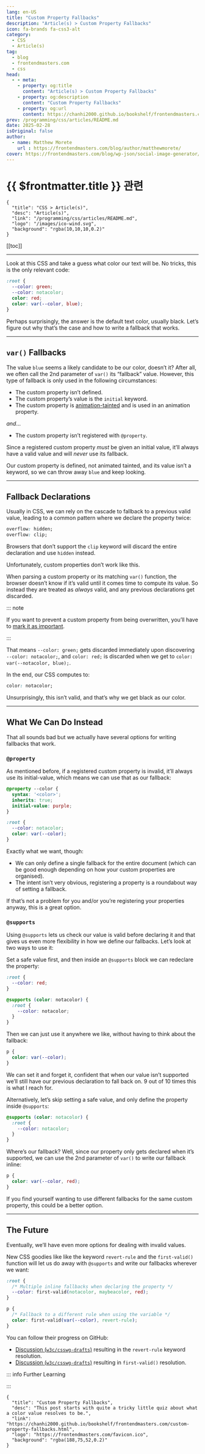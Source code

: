 ```yaml
---
lang: en-US
title: "Custom Property Fallbacks"
description: "Article(s) > Custom Property Fallbacks"
icon: fa-brands fa-css3-alt
category:
  - CSS
  - Article(s)
tag:
  - blog
  - frontendmasters.com
  - css
head:
  - - meta:
    - property: og:title
      content: "Article(s) > Custom Property Fallbacks"
    - property: og:description
      content: "Custom Property Fallbacks"
    - property: og:url
      content: https://chanhi2000.github.io/bookshelf/frontendmasters.com/custom-property-fallbacks.html
prev: /programming/css/articles/README.md
date: 2025-02-28
isOriginal: false
author:
  - name: Matthew Morete
    url : https://frontendmasters.com/blog/author/matthewmorete/
cover: https://frontendmasters.com/blog/wp-json/social-image-generator/v1/image/5257
---
```


# {{ $frontmatter.title }} 관련

```component VPCard
{
  "title": "CSS > Article(s)",
  "desc": "Article(s)",
  "link": "/programming/css/articles/README.md",
  "logo": "/images/ico-wind.svg",
  "background": "rgba(10,10,10,0.2)"
}
```

[[toc]]

---

<SiteInfo
  name="Custom Property Fallbacks"
  desc="This post starts with quite a tricky little quiz about what a color value resolves to be."
  url="https://frontendmasters.com/blog/custom-property-fallbacks/"
  logo="https://frontendmasters.com/favicon.ico"
  preview="https://frontendmasters.com/blog/wp-json/social-image-generator/v1/image/5257"/>

Look at this CSS and take a guess what color our text will be. No tricks, this is the only relevant code:

```css
:root {
  --color: green;
  --color: notacolor;
  color: red;
  color: var(--color, blue);
}
```

Perhaps surprisingly, the answer is the default text color, usually black. Let’s figure out why that’s the case and how to write a fallback that works.

---

## `var()` Fallbacks

The value `blue` seems a likely candidate to be our color, doesn’t it? After all, we often call the 2nd parameter of `var()` its “fallback” value. However, this type of fallback is only used in the following circumstances:

- The custom property isn’t defined.
- The custom property’s value is the `initial` keyword.
- The custom property is [<FontIcon icon="iconfont icon-w3c"/>animation-tainted](https://w3.org/TR/css-variables/#animation-tainted) and is used in an animation property.

*and*…

- The custom property isn’t registered with `@property`.

Since a registered custom property *must* be given an initial value, it’ll always have a valid value and will *never* use its fallback.

Our custom property is defined, not animated tainted, and its value isn’t a keyword, so we can throw away `blue` and keep looking.

---

## Fallback Declarations

Usually in CSS, we can rely on the cascade to fallback to a previous valid value, leading to a common pattern where we declare the property twice:

```css
overflow: hidden;
overflow: clip;
```

Browsers that don’t support the `clip` keyword will discard the entire declaration and use `hidden` instead.

Unfortunately, custom properties don’t work like this.

When parsing a custom property or its matching `var()` function, the browser doesn’t know if it’s valid until it comes time to compute its value. So instead they are treated as *always* valid, and any previous declarations get discarded.

::: note

If you want to prevent a custom property from being overwritten, you’ll have to [<FontIcon icon="fas fa-globe"/>mark it as important](https://css-tricks.com/the-surprising-behavior-of-important-in-css-custom-property-values/).

:::

That means `--color: green;` gets discarded immediately upon discovering `--color: notacolor;`, and `color: red;` is discarded when we get to `color: var(--notacolor, blue);`.

In the end, our CSS computes to:

```css
color: notacolor;
```

Unsurprisingly, this isn’t valid, and that’s why we get black as our color.

<CodePen
  user="matthewmorete"
  slug-hash="wBvzxab"
  title="Custom Property Broken Fallbacks"
  :default-tab="['css','result']"
  :theme="$isDarkmode ? 'dark': 'light'"/>

---

## What We Can Do Instead

That all sounds bad but we actually have several options for writing fallbacks that work.

### `@property`

As mentioned before, if a registered custom property is invalid, it’ll always use its initial-value, which means we can use that as our fallback:

```css
@property --color {
  syntax: '<color>';
  inherits: true;
  initial-value: purple;
}

:root {
  --color: notacolor;
  color: var(--color); 
}
```

Exactly what we want, though:

- We can only define a single fallback for the entire document (which can be good enough depending on how your custom properties are organised).
- The intent isn’t very obvious, registering a property is a roundabout way of setting a fallback.

If that’s not a problem for you and/or you’re registering your properties anyway, this is a great option.

### `@supports`

Using `@supports` lets us check our value is valid before declaring it and that gives us even more flexibility in how we define our fallbacks. Let’s look at two ways to use it:

Set a safe value first, and then inside an `@supports` block we can redeclare the property:

```scss
:root {
  --color: red;
}

@supports (color: notacolor) {
  :root {
    --color: notacolor;
  }
}
```

Then we can just use it anywhere we like, without having to think about the fallback:

```css
p {
  color: var(--color);
}
```

We can set it and forget it, confident that when our value isn’t supported we’ll still have our previous declaration to fall back on. 9 out of 10 times this is what I reach for.

Alternatively, let’s skip setting a safe value, and only define the property inside `@supports`:

```css
@supports (color: notacolor) {
  :root {
    --color: notacolor;
  }
}
```

Where’s our fallback? Well, since our property only gets declared when it’s supported, we can use the 2nd parameter of `var()` to write our fallback inline:

```css
p {
  color: var(--color, red);
}
```

If you find yourself wanting to use different fallbacks for the same custom property, this could be a better option.

---

## The Future

Eventually, we’ll have even more options for dealing with invalid values.

New CSS goodies like like the keyword `revert-rule` and the `first-valid()` function will let us do away with `@supports` and write our fallbacks wherever we want:

```css
:root {
  /* Multiple inline fallbacks when declaring the property */
  --color: first-valid(notacolor, maybeacolor, red);
}

p {
  /* Fallback to a different rule when using the variable */
  color: first-valid(var(--color), revert-rule);
}
```

You can follow their progress on GitHub:

- [Discussion (<FontIcon icon="iconfont icon-github"/>`w3c/csswg-drafts`)](https://github.com/w3c/csswg-drafts/issues/10443) resulting in the `revert-rule` keyword resolution.
- [Discussion (<FontIcon icon="iconfont icon-github"/>`w3c/csswg-drafts`)](https://github.com/w3c/csswg-drafts/issues/5055) resulting in `first-valid()` resolution.

::: info Further Learning

<SiteInfo
  name="Master CSS Custom Properties (CSS Variables)"
  desc="Create reusable components without any JavaScript dependencies needed - with only vanilla CSS! Master CSS custom properties AKA CSS variables. "
  url="https://frontendmasters.com/courses/css-variables/"
  logo="https://frontendmasters.com/favicon-16x16.png"
  preview="https://static.frontendmasters.com/assets/courses/2021-11-09-css-variables/posterframe.jpg"/>

<SiteInfo
  name="CSS Custom Properties Fail Without Fallback · Matthias Ott"
  desc="Matthias Ott is an independent user experience designer and developer from Stuttgart, Germany. Besides design practice he teaches Interface Prototyping at the Muthesius Academy of Fine Arts and Design, Kiel."
  url="https://matthiasott.com/notes/css-custom-properties-fail-without-fallback/"
  logo="https://matthiasott.com//favicon.ico?v=00rKnA7O762"
  preview="https://matthiasott.com//android-chrome-384x384.png?v=00rKnA7O762"/>

<SiteInfo
  name="CSS Custom Properties Guide | CSS-Tricks"
  desc="Everything important and useful to know about CSS Custom Properties. Like that they are often referred to as ”CSS Variables” but that's not their real name."
  url="https://css-tricks.com/a-complete-guide-to-custom-properties/"
  logo="https://i0.wp.com/css-tricks.com/wp-content/uploads/2021/07/star.png?fit=180%2C180&ssl=1"
  preview="https://i0.wp.com/css-tricks.com/wp-content/uploads/2019/09/custom-properties-code.png"/>

<SiteInfo
  name="Josh W. Comeau (@joshwcomeau.com)"
  desc="🌠 The linear() timing function allows us to embed lush spring physics inside vanilla CSS. It’s one of my favourite modern features. But: providing a fallback for older browsers has been pretty painful. I just discovered a lovely pattern for this. ✨Here’s the code. Description in thread. 🧵"
  url="https://bsky.app/profile/joshwcomeau.com/post/3li3r6i7dac2w/"
  logo="https://web-cdn.bsky.app/static/favicon-16x16.png"
  preview="https://cdn.bsky.app/img/feed_thumbnail/plain/did:plc:zivbusxwcsom5o6mf7kljzms/bafkreibrhjiu6ufbtj33o26kscopineht7l5cmmpuczysmr5fipfkycktu@jpeg"/>

:::

<!-- TODO: add ARTICLE CARD -->
```component VPCard
{
  "title": "Custom Property Fallbacks",
  "desc": "This post starts with quite a tricky little quiz about what a color value resolves to be.",
  "link": "https://chanhi2000.github.io/bookshelf/frontendmasters.com/custom-property-fallbacks.html",
  "logo": "https://frontendmasters.com/favicon.ico",
  "background": "rgba(188,75,52,0.2)"
}
```
